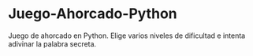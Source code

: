 # Juego-Ahorcado-Python
Juego de ahorcado en Python. Elige varios niveles de dificultad e intenta adivinar la palabra secreta.
